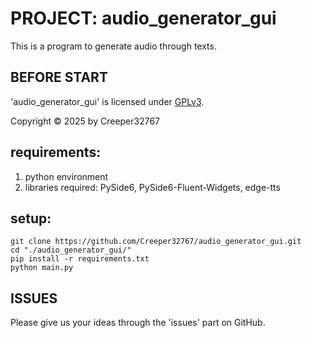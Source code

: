 # PROJECT: audio_generator_gui

This is a program to generate audio through texts.

## BEFORE START

'audio_generator_gui' is licensed under [GPLv3](../LICENSE).

Copyright © 2025 by Creeper32767

## requirements:

1. python environment
2. libraries required: PySide6, PySide6-Fluent-Widgets, edge-tts

## setup:

```
git clone https://github.com/Creeper32767/audio_generator_gui.git
cd "./audio_generator_gui/"
pip install -r requirements.txt
python main.py
```

## ISSUES

Please give us your ideas through the 'issues' part on GitHub.

